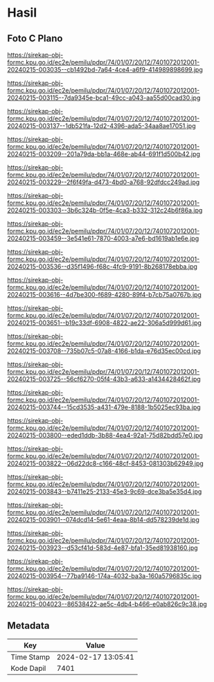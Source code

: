 # Hasil

## Foto C Plano

https://sirekap-obj-formc.kpu.go.id/ec2e/pemilu/pdpr/74/01/07/20/12/7401072012001-20240215-003035--cb1492bd-7a64-4ce4-a6f9-414989898699.jpg

https://sirekap-obj-formc.kpu.go.id/ec2e/pemilu/pdpr/74/01/07/20/12/7401072012001-20240215-003115--7da9345e-bca1-49cc-a043-aa55d00cad30.jpg

https://sirekap-obj-formc.kpu.go.id/ec2e/pemilu/pdpr/74/01/07/20/12/7401072012001-20240215-003137--1db521fa-12d2-4396-ada5-34aa8ae17051.jpg

https://sirekap-obj-formc.kpu.go.id/ec2e/pemilu/pdpr/74/01/07/20/12/7401072012001-20240215-003209--201a79da-bb1a-468e-ab44-691f1d500b42.jpg

https://sirekap-obj-formc.kpu.go.id/ec2e/pemilu/pdpr/74/01/07/20/12/7401072012001-20240215-003229--2f6f49fa-d473-4bd0-a768-92dfdcc249ad.jpg

https://sirekap-obj-formc.kpu.go.id/ec2e/pemilu/pdpr/74/01/07/20/12/7401072012001-20240215-003303--3b6c324b-0f5e-4ca3-b332-312c24b6f86a.jpg

https://sirekap-obj-formc.kpu.go.id/ec2e/pemilu/pdpr/74/01/07/20/12/7401072012001-20240215-003459--3e541e61-7870-4003-a7e6-bd1619ab1e6e.jpg

https://sirekap-obj-formc.kpu.go.id/ec2e/pemilu/pdpr/74/01/07/20/12/7401072012001-20240215-003536--d35f1496-f68c-4fc9-9191-8b268178ebba.jpg

https://sirekap-obj-formc.kpu.go.id/ec2e/pemilu/pdpr/74/01/07/20/12/7401072012001-20240215-003616--4d7be300-f689-4280-89f4-b7cb75a0767b.jpg

https://sirekap-obj-formc.kpu.go.id/ec2e/pemilu/pdpr/74/01/07/20/12/7401072012001-20240215-003651--b19c33df-6908-4822-ae22-306a5d999d61.jpg

https://sirekap-obj-formc.kpu.go.id/ec2e/pemilu/pdpr/74/01/07/20/12/7401072012001-20240215-003708--735b07c5-07a8-4166-b1da-e76d35ec00cd.jpg

https://sirekap-obj-formc.kpu.go.id/ec2e/pemilu/pdpr/74/01/07/20/12/7401072012001-20240215-003725--56cf6270-05f4-43b3-a633-a1434428462f.jpg

https://sirekap-obj-formc.kpu.go.id/ec2e/pemilu/pdpr/74/01/07/20/12/7401072012001-20240215-003744--15cd3535-a431-479e-8188-1b5025ec93ba.jpg

https://sirekap-obj-formc.kpu.go.id/ec2e/pemilu/pdpr/74/01/07/20/12/7401072012001-20240215-003800--eded1ddb-3b88-4ea4-92a1-75d82bdd57e0.jpg

https://sirekap-obj-formc.kpu.go.id/ec2e/pemilu/pdpr/74/01/07/20/12/7401072012001-20240215-003822--06d22dc8-c166-48cf-8453-081303b62949.jpg

https://sirekap-obj-formc.kpu.go.id/ec2e/pemilu/pdpr/74/01/07/20/12/7401072012001-20240215-003843--b7411e25-2133-45e3-9c69-dce3ba5e35d4.jpg

https://sirekap-obj-formc.kpu.go.id/ec2e/pemilu/pdpr/74/01/07/20/12/7401072012001-20240215-003901--074dcd14-5e61-4eaa-8b14-dd578239de1d.jpg

https://sirekap-obj-formc.kpu.go.id/ec2e/pemilu/pdpr/74/01/07/20/12/7401072012001-20240215-003923--d53cf41d-583d-4e87-bfa1-35ed81938160.jpg

https://sirekap-obj-formc.kpu.go.id/ec2e/pemilu/pdpr/74/01/07/20/12/7401072012001-20240215-003954--77ba9146-174a-4032-ba3a-160a5796835c.jpg

https://sirekap-obj-formc.kpu.go.id/ec2e/pemilu/pdpr/74/01/07/20/12/7401072012001-20240215-004023--86538422-ae5c-4db4-b466-e0ab826c9c38.jpg


## Metadata

| Key        | Value               |
| ---------- | ------------------- |
| Time Stamp | 2024-02-17 13:05:41 |
| Kode Dapil | 7401                |



